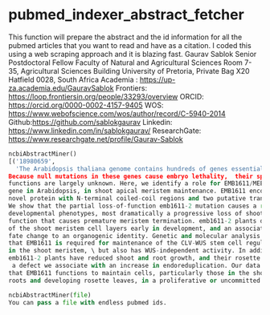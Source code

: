 # pubmed_indexer_abstract_fetcher
This function will prepare the abstract and the id information for all the pubmed articles that you want to read and have as a citation. I coded this using a web scraping approach and it is blazing fast.
Gaurav Sablok
Senior Postdoctoral Fellow
Faculty of Natural and Agricultural Sciences Room 7-35,
Agricultural Sciences Building University of Pretoria,
Private Bag X20 Hatfield 0028, South Africa
Academia : https://up-za.academia.edu/GauravSablok
Frontiers: https://loop.frontiersin.org/people/33293/overview
ORCID: https://orcid.org/0000-0002-4157-9405
WOS: https://www.webofscience.com/wos/author/record/C-5940-2014
Github:https://github.com/sablokgaurav
Linkedin: https://www.linkedin.com/in/sablokgaurav/
ResearchGate: https://www.researchgate.net/profile/Gaurav-Sablok

```python
ncbiAbstractMiner()
[('18980659',
  'The Arabidopsis thaliana genome contains hundreds of genes essential for seed development.
Because null mutations in these genes cause embryo lethality,  their specific molecular and developmental
functions are largely unknown. Here, we identify a role for EMB1611/MEE22, an essential
gene in Arabidopsis, in shoot apical meristem maintenance. EMB1611 encodes a large,
novel protein with N-terminal coiled-coil regions and two putative transmembrane domains.
We show that the partial loss-of-function emb1611-2 mutation causes a range of pleiotropic
developmental phenotypes, most dramatically a progressive loss of shoot apical meristem
function that causes premature meristem termination. emb1611-2 plants display disorganization
of the shoot meristem cell layers early in development, and an associated stem cell
fate change to an organogenic identity. Genetic and molecular analysis indicates
that EMB1611 is required for maintenance of the CLV-WUS stem cell regulatory pathway
in the shoot meristem, \ but also has WUS-independent activity. In addition,
emb1611-2 plants have reduced shoot and root growth, and their rosette leaves form trichomes with extra branches,
 a defect we associate with an increase in endoreduplication. Our data indicate
that EMB1611 functions to maintain cells, particularly those in the shoot meristem,
roots and developing rosette leaves, in a proliferative or uncommitted state.')]
```

```python
ncbiAbstractMiner(file)
You can pass a file with endless pubmed ids.

